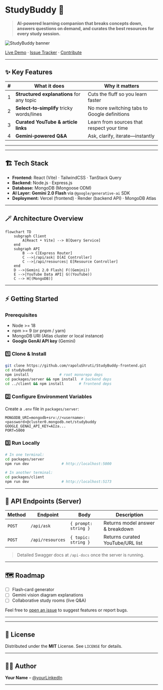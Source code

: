 # StudyBuddy 🧠

> **AI‑powered learning companion that breaks concepts down, answers questions on demand, and curates the best resources for every study session.**

![StudyBuddy banner](![image](https://github.com/user-attachments/assets/1d5ab8f4-3a6e-4b23-a302-42743cd35c1d)
)

[Live Demo](https://studybuddy-lyart.vercel.app/) · [Issue Tracker](https://github.com/rapoluShruti/StudyBuddy-frontend/issues) · [Contribute](#-contributing)


---

## ✨ Key Features

| # | What it does                              | Why it matters                               |
| - | ----------------------------------------- | -------------------------------------------- |
| 1 | **Structured explanations** for any topic | Cuts the fluff so you learn faster           |
| 2 | **Select‑to‑simplify** tricky words/lines | No more switching tabs to Google definitions |
| 3 | **Curated YouTube & article links**       | Learn from sources that respect your time    |
| 4 | **Gemini‑powered Q\&A**                   | Ask, clarify, iterate—instantly              |

---



---

## 🏗️ Tech Stack

* **Frontend:** React (Vite) · TailwindCSS · TanStack Query
* **Backend:** Node.js · Express.js
* **Database:** MongoDB (Mongoose ODM)
* **AI Layer:** **Gemini 2.0 Flash** via `@google/generative-ai` SDK
* **Deployment:** Vercel (frontend) · Render (backend API) · MongoDB Atlas

---

## 🪄 Architecture Overview

```mermaid
flowchart TD
    subgraph Client
        A[React • Vite] --> B[Query Service]
    end
    subgraph API
        B --> C[Express Router]
        C -->|/api/ask| D[AI Controller]
        C -->|/api/resources| E[Resource Controller]
    end
    D -->|Gemini 2.0 Flash| F((Gemini))
    E -->|YouTube Data API| G((YouTube))
    C --> H[(MongoDB)]
```

---

## ⚡ Getting Started

### Prerequisites

* Node >= 18
* npm >= 9 (or pnpm / yarn)
* MongoDB URI (Atlas cluster or local instance)
* **Google GenAI API key** (Gemini)

### 1️⃣ Clone & Install

```bash
git clone https://github.com/rapoluShruti/StudyBuddy-frontend.git
cd studybuddy
npm install              # root monorepo deps
cd packages/server && npm install  # backend deps
cd ../client && npm install       # frontend deps
```

### 2️⃣ Configure Environment Variables

Create a `.env` file in `packages/server`:

```env
MONGODB_URI=mongodb+srv://<username>:<password>@cluster0.mongodb.net/studybuddy
GOOGLE_GENAI_API_KEY=AIza...
PORT=5000
```

### 3️⃣ Run Locally

```bash
# In one terminal:
cd packages/server
npm run dev               # http://localhost:5000

# In another terminal:
cd packages/client
npm run dev               # http://localhost:5173
```

---

## 🧩 API Endpoints (Server)

| Method | Endpoint         | Body                 | Description                      |
| ------ | ---------------- | -------------------- | -------------------------------- |
| `POST` | `/api/ask`       | `{ prompt: string }` | Returns model answer & breakdown |
| `POST` | `/api/resources` | `{ topic: string }`  | Returns curated YouTube/URL list |

> Detailed Swagger docs at `/api-docs` once the server is running.

---

## 🗺️ Roadmap

* [ ] Flash‑card generator
* [ ] Gemini vision diagram explanations
* [ ] Collaborative study rooms (live Q\&A)

Feel free to [open an issue](https://github.com/rapoluShruti/StudyBuddy-frontend/issues) to suggest features or report bugs.

---


---

## 📜 License

Distributed under the **MIT** License. See `LICENSE` for details.

---

## 🙋‍♂️ Author

**Your Name** – [@yourLinkedIn](https://www.linkedin.com/in/shruti-rapolu/) 

---


